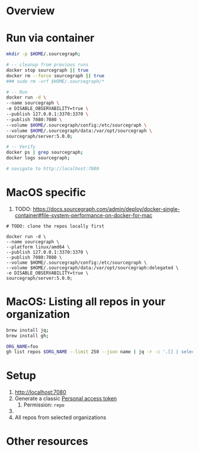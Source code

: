 # Overview


# Run via container
```bash
mkdir -p $HOME/.sourcegraph;

# -- cleanup from previous runs
docker stop sourcegraph || true
docker rm --force sourcegraph || true
### sudo rm -vrf $HOME/.sourcegraph/*

# -- Run
docker run -d \
--name sourcegraph \
-e DISABLE_OBSERVABILITY=true \
--publish 127.0.0.1:3370:3370 \
--publish 7080:7080 \
--volume $HOME/.sourcegraph/config:/etc/sourcegraph \
--volume $HOME/.sourcegraph/data:/var/opt/sourcegraph \
sourcegraph/server:5.0.0;

# -- Verify
docker ps | grep sourcegraph;
docker logs sourcegraph;

# navigate to http://localhost:7080
```


# MacOS specific
1. TODO: https://docs.sourcegraph.com/admin/deploy/docker-single-container#file-system-performance-on-docker-for-mac
```
# TODO: clone the repos locally first

docker run -d \
--name sourcegraph \
--platform linux/amd64 \
--publish 127.0.0.1:3370:3370 \
--publish 7080:7080 \
--volume $HOME/.sourcegraph/config:/etc/sourcegraph \
--volume $HOME/.sourcegraph/data:/var/opt/sourcegraph:delegated \
-e DISABLE_OBSERVABILITY=true \
sourcegraph/server:5.0.0;
```


# MacOS: Listing all repos in your organization
```bash
brew install jq;
brew install gh;

ORG_NAME=foo
gh list repos $ORG_NAME --limit 250 --json name | jq -r -c '.[] | select(.name) | .name'; 
```


# Setup
1. [http://localhost:7080](http://localhost:7080)
1. Generate a classic [Personal access token](./github.token.auth.md)
    1. Permission: `repo`
1. 
1. All repos from selected organizations 

# Other resources
